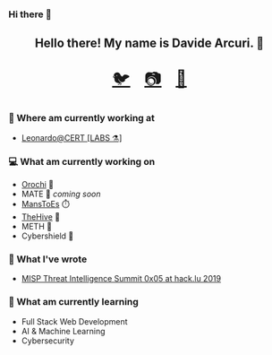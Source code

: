 ### Hi there 👋

<h2 align="center">Hello there! My name is Davide Arcuri. 👋</h2>

<p align='center' style="font-size:30px">
<a href="https://twitter.com/dadokkio">🐦</a>&nbsp;&nbsp;
<a href="https://instagram.com/arcuri_davide">📷</a>&nbsp;&nbsp;
<a href="https://www.linkedin.com/in/davidearcuri/">👔</a>
</p>

### 💼 Where am currently working at
- [Leonardo@CERT [LABS ⚗️]](https://www.leonardocompany.com/en/cert)

### 💻 What am currently working on
- [Orochi](https://github.com/LDO-CERT/orochi) 🐉
- MATE 🦠 *coming soon*
- [MansToEs](https://github.com/LDO-CERT/mans_to_es) ⏱️
- [TheHive](https://thehive-project.org/) 🐝
- METH 🤫 
- Cybershield 🤫 

### 📝 What I've wrote
- [MISP Threat Intelligence Summit 0x05 at hack.lu 2019](https://ldo-cert.github.io/MISP-Summit-05/#/home)

### 📖 What am currently learning
- Full Stack Web Development
- AI & Machine Learning
- Cybersecurity
